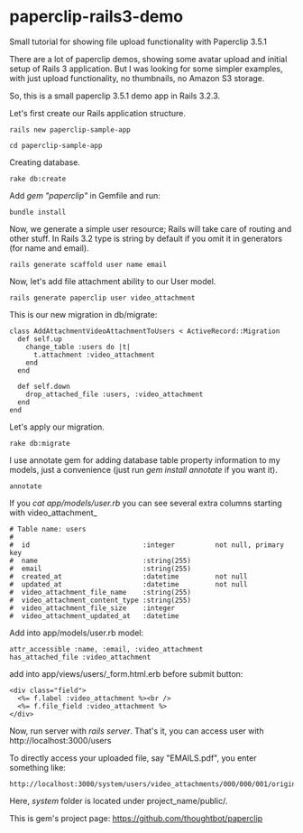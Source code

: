 paperclip-rails3-demo
================================

Small tutorial for showing file upload functionality with Paperclip 3.5.1

There are a lot of paperclip demos, showing some avatar upload and initial setup of
Rails 3 application. But I was looking for some simpler examples, with just
upload functionality, no thumbnails, no Amazon S3 storage.

So, this is a small paperclip 3.5.1 demo app in Rails 3.2.3.


Let's first create our Rails application structure.

    rails new paperclip-sample-app

    cd paperclip-sample-app

Creating database.

    rake db:create


Add *gem "paperclip"* in Gemfile and run:

    bundle install

Now, we generate a simple user resource; Rails will take care of routing and other
stuff. In Rails 3.2 type is string by default if you omit it in generators
(for name and email).

    rails generate scaffold user name email

Now, let's add file attachment ability to our User model.

    rails generate paperclip user video_attachment


This is our new migration in db/migrate:

    class AddAttachmentVideoAttachmentToUsers < ActiveRecord::Migration
      def self.up
        change_table :users do |t| 
          t.attachment :video_attachment
        end
      end 
            
      def self.down
        drop_attached_file :users, :video_attachment
      end 
    end
    

Let's apply our migration.

    rake db:migrate

I use annotate gem for adding database table property information to my models,
just a convenience (just run *gem install annotate* if you want it).

    annotate

If you *cat app/models/user.rb* you can see several extra columns starting with
video_attachment_
                          
    # Table name: users
    #
    #  id                            :integer          not null, primary key
    #  name                          :string(255)
    #  email                         :string(255)
    #  created_at                    :datetime         not null
    #  updated_at                    :datetime         not null
    #  video_attachment_file_name    :string(255)
    #  video_attachment_content_type :string(255)
    #  video_attachment_file_size    :integer
    #  video_attachment_updated_at   :datetime

                          
 Add into app/models/user.rb model:

    attr_accessible :name, :email, :video_attachment
    has_attached_file :video_attachment
                          
add into app/views/users/_form.html.erb before submit button:

    <div class="field">
      <%= f.label :video_attachment %><br />
      <%= f.file_field :video_attachment %>
    </div>
                         
Now, run server with *rails server*. That's it, you can access user with   
http://localhost:3000/users

To directly access your uploaded file, say "EMAILS.pdf", you enter something
like:

    http://localhost:3000/system/users/video_attachments/000/000/001/original/EMAILS.pdf

Here, *system* folder is located under project_name/public/.


This is gem's project page: <https://github.com/thoughtbot/paperclip>
